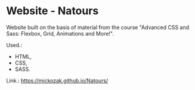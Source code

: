 # Website - Natours

Website built on the basis of material from the course "Advanced CSS and Sass: Flexbox, Grid, Animations and More!".

Used.:

- HTML,
- CSS,
- SASS.

Link.: https://mickozak.github.io/Natours/
